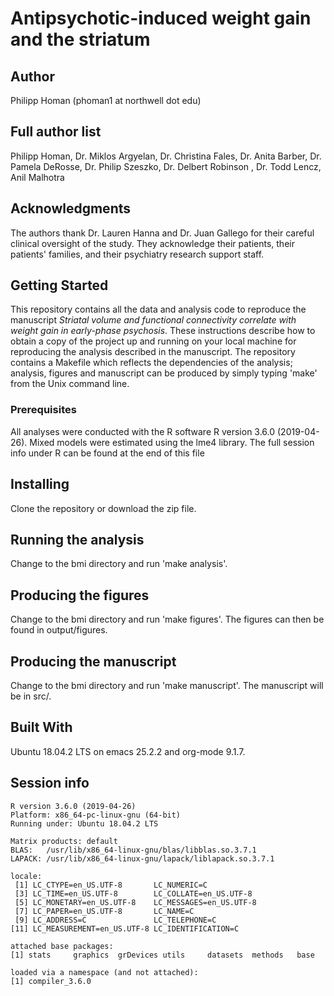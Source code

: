 
# Antipsychotic-induced weight gain and the striatum



## Author

Philipp Homan (phoman1 at northwell dot edu)


## Full author list

Philipp Homan, Dr. Miklos Argyelan, Dr. Christina Fales, Dr. Anita
Barber, Dr. Pamela DeRosse, Dr. Philip Szeszko, Dr. Delbert Robinson
, Dr. Todd Lencz, Anil Malhotra


## Acknowledgments

The authors thank Dr. Lauren Hanna and Dr. Juan Gallego for their
careful clinical oversight of the study. They acknowledge their
patients, their patients' families, and their psychiatry research
support staff.


## Getting Started

This repository contains all the data and analysis code to reproduce the
manuscript *Striatal volume and functional connectivity correlate with
weight gain in early-phase psychosis*. These instructions describe how
to obtain a copy of the project up and running on your local machine for
reproducing the analysis described in the manuscript. The repository
contains a Makefile which reflects the dependencies of the analysis;
analysis, figures and manuscript can be produced by simply typing 'make'
from the Unix command line.


### Prerequisites

All analyses were conducted with the R software 
R version 3.6.0 (2019-04-26). Mixed models were estimated
using the lme4 library. The full session info under R can be found at
the end of this file


## Installing

Clone the repository or download the zip file.


## Running the analysis

Change to the bmi directory and run 'make analysis'.


## Producing the figures

Change to the bmi directory and run 'make figures'. The figures can then
be found in output/figures.


## Producing the manuscript

Change to the bmi directory and run 'make manuscript'. The manuscript
will be in src/.


## Built With

Ubuntu 18.04.2 LTS on emacs
25.2.2 and org-mode
9.1.7.


## Session info

    R version 3.6.0 (2019-04-26)
    Platform: x86_64-pc-linux-gnu (64-bit)
    Running under: Ubuntu 18.04.2 LTS
    
    Matrix products: default
    BLAS:   /usr/lib/x86_64-linux-gnu/blas/libblas.so.3.7.1
    LAPACK: /usr/lib/x86_64-linux-gnu/lapack/liblapack.so.3.7.1
    
    locale:
     [1] LC_CTYPE=en_US.UTF-8       LC_NUMERIC=C              
     [3] LC_TIME=en_US.UTF-8        LC_COLLATE=en_US.UTF-8    
     [5] LC_MONETARY=en_US.UTF-8    LC_MESSAGES=en_US.UTF-8   
     [7] LC_PAPER=en_US.UTF-8       LC_NAME=C                 
     [9] LC_ADDRESS=C               LC_TELEPHONE=C            
    [11] LC_MEASUREMENT=en_US.UTF-8 LC_IDENTIFICATION=C       
    
    attached base packages:
    [1] stats     graphics  grDevices utils     datasets  methods   base     
    
    loaded via a namespace (and not attached):
    [1] compiler_3.6.0

